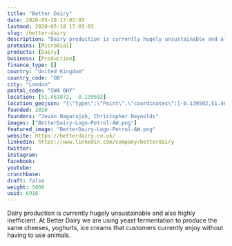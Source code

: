 ```yaml
---
title: "Better Dairy"
date: 2020-05-18 17:03:03
lastmod: 2020-05-18 17:03:03
slug: /better-dairy
description: "Dairy production is currently hugely unsustainable and also highly inefficient. At Better Dairy we are using yeast fermentation to produce the same cheeses, yoghurts, ice creams that customers currently enjoy without having to use animals."
proteins: [Microbial]
products: [Dairy]
business: [Production]
finance_type: []
country: "United Kingdom"
country_code: "GB"
city: "London"
postal_code: "SW4 0HY"
location: [51.461872, -0.139592]
location_geojson: "{\"type\":\"Point\",\"coordinates\":[-0.139592,51.461872]}"
founded: 2020
founders: "Jevan Nagarajah, Christopher Reynolds"
images: ["BetterDairy-Logo-Petrol-AW.png"]
featured_image: "BetterDairy-Logo-Petrol-AW.png"
website: https://betterdairy.co.uk/
linkedin: https://www.linkedin.com/company/betterdairy
twitter: 
instagram: 
facebook: 
youtube: 
crunchbase: 
draft: false
weight: 5000
uuid: 6916
---
```

Dairy production is currently hugely unsustainable and also highly inefficient. At Better Dairy we are using yeast fermentation to produce the same cheeses, yoghurts, ice creams that customers currently enjoy without having to use animals.
